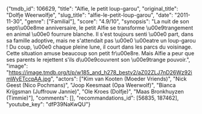 {"tmdb_id": 106629, "title": "Alfie, le petit loup-garou", "original_title": "Dolfje Weerwolfje", "slug_title": "alfie-le-petit-loup-garou", "date": "2011-11-30", "genre": ["Familial"], "score": "4.9/10", "synopsis": "La nuit de son septi\u00e8me anniversaire, le petit Alfie se transforme \u00e9trangement en animal \u00e0 fourrure blanche. Il s'est toujours senti \u00e0 part, dans sa famille adoptive, mais ne s'attendait pas \u00e0 \u00eatre un loup-garou ! Du coup, \u00e0 chaque pleine lune, il court dans les parcs du voisinage. Cette situation amuse beaucoup son petit fr\u00e8re. Mais Alfie a peur que ses parents le rejettent s'ils d\u00e9couvrent son \u00e9trange pouvoir.", "image": "https://image.tmdb.org/t/p/w185_and_h278_bestv2/aZ02ZLJ7nD26Wz92imWyETccpAA.jpg", "actors": ["Kim van Kooten (Moeder Vriends)", "Nick Geest (Nico Pochmans)", "Joop Keesmaat (Opa Weerwolf)", "Bianca Krijgsman (Juffrouw Jannie)", "Ole Kroes (Dolfje)", "Maas Bronkhuyzen (Timmie)"], "comments": [], "recommandations_id": [56835, 187462], "youtube_key": "dfP39NaKwQU"}